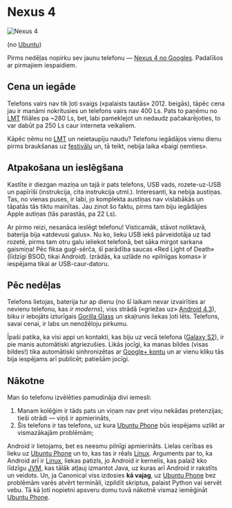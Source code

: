 # Nexus 4

![Nexus 4](http://i.imgur.com/4YUXdl7.jpg "Nexus 4")

(no [Ubuntu](http://www.ubuntu.com/phone))

Pirms nedēļas nopirku sev jaunu telefonu — [Nexus 4 no Googles](http://www.google.com/nexus/4/). Padalīšos ar pirmajiem iespaidiem.

## Cena un iegāde

Telefons vairs nav tik ļoti svaigs («palaists tautās» 2012. beigās), tāpēc cena jau ir manāmi nokritusies un telefons vairs nav 400 Ls. Pats to paņēmu no [LMT](http://www.lmt.lv/lv) filiāles pa ~280 Ls, bet, labi pameklejot un nedaudz pačakarējoties, to var dabūt pa 250 Ls caur interneta veikaliem.

Kāpēc ņēmu no [LMT](http://www.lmt.lv/lv) un neietaupīju naudu? Telefonu iegādājos vienu dienu pirms braukšanas uz [festivālu](http://www.labadaba.lv/) un, tā teikt, nebija laika «baigi ņemties».

## Atpakošana un ieslēgšana

Kastīte ir diezgan maziņa un tajā ir pats telefons, USB vads, rozete-uz-USB un papīrīši (instrukcija, cita instrukcija utml.). Interesanti, ka nebija austiņas.  Tas, no vienas puses, ir labi, jo komplekta austiņas nav vislabākās un tāpatās tās tiktu mainītas. Jau zinot šo faktu, pirms tam biju iegādājies Apple autiņas (tās parastās, pa 22 Ls).

Ar pirmo reizi, nesanāca ieslēgt telefonu! Visticamāk, stāvot noliktavā, baterija bija «atdevusi galus». Nu ko, lieku USB iekš pārveidotāja uz tad rozetē, pirms tam otru galu ieliekot telefonā, bet sāka mirgot sarkana gaismiņa! Pēc fiksa gugl-sērča, šī parādība saucas «Red Light of Death» (līdzīgi BSOD, tikai Android). Izrādās, ka uzlāde no «pilnīgas komas» ir iespējama tikai ar USB-caur-datoru.

## Pēc nedēļas

Telefons lietojas, baterija tur ap dienu (no šī laikam nevar izvairīties ar nevienu telefonu, kas _ir moderns_), viss strādā («griežas uz» [Android 4.3](http://www.android.com/about/jelly-bean/)), biku ir iebojāts izturīgais [Gorilla Glass](http://www.corninggorillaglass.com/) un skaļrunis liekas ļoti lēts. Telefons, savai cenai, ir labs un nenožēloju pirkumu.

Īpaši patika, ka visi appi un kontakti, kas biju uz vecā telefona ([Galaxy S2](http://en.wikipedia.org/wiki/Samsung_Galaxy_S_II)), ir pie manis automātiski atgriezušies. Likās jocīgi, ka manas bildes (visas bildes!) tika automātiski sinhronizētas ar [Google+ kontu](https://plus.google.com/115972013046541777898/posts) un ar vienu kliku tās bija iespējams arī publicēt; patiešām jocīgi.

## Nākotne

Man šo telefonu izvēlēties pamudināja divi iemesli:

1. Manam kolēģim ir tāds pats un viņam nav pret viņu nekādas pretenzijas; tieši otrādi — viņš ir apmierināts,
2. Šis telefons ir tas telefons, uz kura [Ubuntu Phone](http://www.ubuntu.com/phone) būs iespējams uzlikt ar vismazākajām problēmām;

Android ir lietojams, bet es neesmu pilnīgi apmierināts. Lielas cerības es lieku uz [Ubuntu Phone](http://www.ubuntu.com/phone) un to, kas tas ir rēals [Linux](http://en.wikipedia.org/wiki/Linux).  Arguments par to, ka Android arī ir [Linux](http://en.wikipedia.org/wiki/Linux), liekas patizls, jo Android ir kernelis, kas palaiž kko līdzīgu [JVM](http://en.wikipedia.org/wiki/Java_virtual_machine), kas tālāk atļauj izmantot Java, uz kuras arī Android ir rakstīts un veidots. Un, ja Canonical viss izdosies **kā vajag**, uz [Ubuntu Phone](http://www.ubuntu.com/phone) bez problēmām varēs atvērt termināli, izpildīt skriptus, palaist Python vai servēt vebu. Tā kā ļoti nopietni apsveru domu tuvā nākotnē vismaz iemēģināt [Ubuntu Phone](http://www.ubuntu.com/phone).